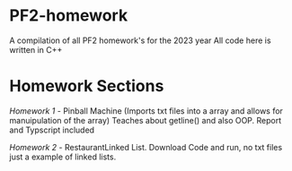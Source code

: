 # PF2-homework
A compilation of all PF2 homework's for the 2023 year
All code here is written in C++
# Homework Sections 
*Homework 1* - Pinball Machine (Imports txt files into a array and allows for manuipulation of the array) Teaches about getline() and <fstream> also OOP. Report and Typscript included 

*Homework 2* - RestaurantLinked List. Download Code and run, no txt files just a example of linked lists. 